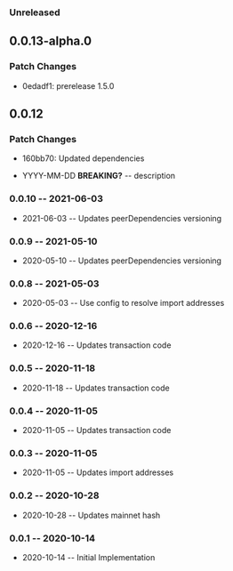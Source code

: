### Unreleased

## 0.0.13-alpha.0

### Patch Changes

- 0edadf1: prerelease 1.5.0

## 0.0.12

### Patch Changes

- 160bb70: Updated dependencies

- YYYY-MM-DD **BREAKING?** -- description

### 0.0.10 -- 2021-06-03

- 2021-06-03 -- Updates peerDependencies versioning

### 0.0.9 -- 2021-05-10

- 2020-05-10 -- Updates peerDependencies versioning

### 0.0.8 -- 2021-05-03

- 2020-05-03 -- Use config to resolve import addresses

### 0.0.6 -- 2020-12-16

- 2020-12-16 -- Updates transaction code

### 0.0.5 -- 2020-11-18

- 2020-11-18 -- Updates transaction code

### 0.0.4 -- 2020-11-05

- 2020-11-05 -- Updates transaction code

### 0.0.3 -- 2020-11-05

- 2020-11-05 -- Updates import addresses

### 0.0.2 -- 2020-10-28

- 2020-10-28 -- Updates mainnet hash

### 0.0.1 -- 2020-10-14

- 2020-10-14 -- Initial Implementation
